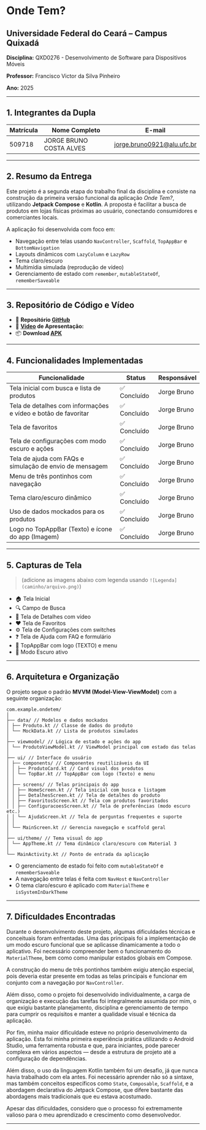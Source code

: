 # Onde Tem?

## Universidade Federal do Ceará – Campus Quixadá

**Disciplina:** QXD0276 - Desenvolvimento de Software para Dispositivos Móveis

**Professor:** Francisco Victor da Silva Pinheiro

**Ano:** 2025

---

## 1. Integrantes da Dupla

| Matrícula | Nome Completo | E-mail |
|-----------|----------------|--------|
| 509718 | JORGE BRUNO COSTA ALVES | jorge.bruno0921@alu.ufc.br |

---

## 2. Resumo da Entrega

Este projeto é a segunda etapa do trabalho final da disciplina e consiste na construção da primeira versão funcional da aplicação *Onde Tem?*, utilizando **Jetpack Compose** e **Kotlin**. A proposta é facilitar a busca de produtos em lojas físicas próximas ao usuário, conectando consumidores e comerciantes locais.

A aplicação foi desenvolvida com foco em:

- Navegação entre telas usando `NavController`, `Scaffold`, `TopAppBar` e `BottomNavigation`
- Layouts dinâmicos com `LazyColumn` e `LazyRow`
- Tema claro/escuro
- Multimídia simulada (reprodução de vídeo)
- Gerenciamento de estado com `remember`, `mutableStateOf`, `rememberSaveable`

---

## 3. Repositório de Código e Vídeo

- 🔗 **Repositório [GitHub](https://github.com/brunoalves0921/mobile_projeto_final)**
- 🎥 **[Vídeo](https://github.com/brunoalves0921/) de Apresentação:**
- 📦 **Download [APK](https://github.com/brunoalves0921/mobile_projeto_final/tree/main/releases/download/v1.0.0/ondetem.apk)**


---

## 4. Funcionalidades Implementadas

| Funcionalidade                                          | Status       | Responsável           |
|----------------------------------------------------------|--------------|------------------------|
| Tela inicial com busca e lista de produtos               | ✅ Concluído | Jorge Bruno |
| Tela de detalhes com informações e vídeo e botão de favoritar                | ✅ Concluído | Jorge Bruno |
| Tela de favoritos                                         | ✅ Concluído | Jorge Bruno |
| Tela de configurações com modo escuro e ações            | ✅ Concluído | Jorge Bruno |
| Tela de ajuda com FAQs e simulação de envio de mensagem  | ✅ Concluído | Jorge Bruno |
| Menu de três pontinhos com navegação                     | ✅ Concluído | Jorge Bruno |
| Tema claro/escuro dinâmico                               | ✅ Concluído | Jorge Bruno |
| Uso de dados mockados para os produtos                   | ✅ Concluído | Jorge Bruno |
| Logo no TopAppBar (Texto) e ícone do app (Imagem)                    | ✅ Concluído | Jorge Bruno |

---

## 5. Capturas de Tela

> (adicione as imagens abaixo com legenda usando `![Legenda](caminho/arquivo.png)`)

- 🏠 Tela Inicial
- 🔍 Campo de Busca
- 📄 Tela de Detalhes com vídeo
- ❤️ Tela de Favoritos
- ⚙️ Tela de Configurações com switches
- ❓ Tela de Ajuda com FAQ e formulário
- 🧭 TopAppBar com logo (TEXTO) e menu
- 🌙 Modo Escuro ativo

---

## 6. Arquitetura e Organização

O projeto segue o padrão **MVVM (Model-View-ViewModel)** com a seguinte organização:

```
com.example.ondetem/
│
├── data/ // Modelos e dados mockados
│ ├── Produto.kt // Classe de dados do produto
│ └── MockData.kt // Lista de produtos simulados
│
├── viewmodel/ // Lógica de estado e ações do app
│ └── ProdutoViewModel.kt // ViewModel principal com estado das telas
│
├── ui/ // Interface do usuário
│ ├── components/ // Componentes reutilizáveis da UI
│ │ ├── ProdutoCard.kt // Card visual dos produtos
│ │ └── TopBar.kt // TopAppBar com logo (Texto) e menu
│ │
│ ├── screens/ // Telas principais do app
│ │ ├── HomeScreen.kt // Tela inicial com busca e listagem
│ │ ├── DetalhesScreen.kt // Tela de detalhes do produto
│ │ ├── FavoritosScreen.kt // Tela com produtos favoritados
│ │ ├── ConfiguracoesScreen.kt // Tela de preferências (modo escuro etc.)
│ │ └── AjudaScreen.kt // Tela de perguntas frequentes e suporte
│ │
│ └── MainScreen.kt // Gerencia navegação e scaffold geral
│
├── ui/theme/ // Tema visual do app
│ └── AppTheme.kt // Tema dinâmico claro/escuro com Material 3
│
└── MainActivity.kt // Ponto de entrada da aplicação
```

- O gerenciamento de estado foi feito com `mutableStateOf` e `rememberSaveable`
- A navegação entre telas é feita com `NavHost` e `NavController`
- O tema claro/escuro é aplicado com `MaterialTheme` e `isSystemInDarkTheme`

---

## 7. Dificuldades Encontradas

Durante o desenvolvimento deste projeto, algumas dificuldades técnicas e conceituais foram enfrentadas. Uma das principais foi a implementação de um modo escuro funcional que se aplicasse dinamicamente a todo o aplicativo. Foi necessário compreender bem o funcionamento do `MaterialTheme`, bem como como manipular estados globais em Compose.



A construção do menu de três pontinhos também exigiu atenção especial, pois deveria estar presente em todas as telas principais e funcionar em conjunto com a navegação por `NavController`.

Além disso, como o projeto foi desenvolvido individualmente, a carga de organização e execução das tarefas foi integralmente assumida por mim, o que exigiu bastante planejamento, disciplina e gerenciamento de tempo para cumprir os requisitos e manter a qualidade visual e técnica da aplicação.

Por fim, minha maior dificuldade esteve no próprio desenvolvimento da aplicação. Esta foi minha primeira experiência prática utilizando o Android Studio, uma ferramenta robusta e que, para iniciantes, pode parecer complexa em vários aspectos — desde a estrutura de projeto até a configuração de dependências.

Além disso, o uso da linguagem Kotlin também foi um desafio, já que nunca havia trabalhado com ela antes. Foi necessário aprender não só a sintaxe, mas também conceitos específicos como `State`, `Composable`, `Scaffold`, e a abordagem declarativa do Jetpack Compose, que difere bastante das abordagens mais tradicionais que eu estava acostumado.

Apesar das dificuldades, considero que o processo foi extremamente valioso para o meu aprendizado e crescimento como desenvolvedor.



---


